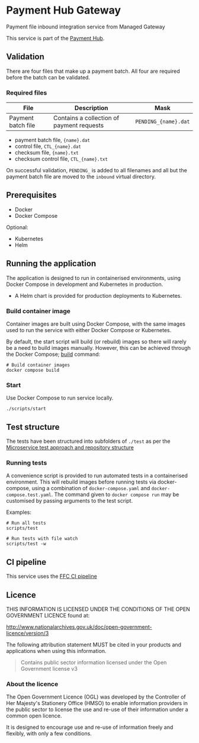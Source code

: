 # Payment Hub Gateway

Payment file inbound integration service from Managed Gateway

This service is part of the [Payment Hub](https://github.com/DEFRA/ffc-pay-core).

## Validation

There are four files that make up a payment batch. All four are required before the batch can be validated.

### Required files

| File               | Description                               | Mask                 |
| ------------------ | ----------------------------------------- | -------------------- |
| Payment batch file | Contains a collection of payment requests | `PENDING_{name}.dat` |

- payment batch file, `{name}.dat`
- control file, `CTL_{name}.dat`
- checksum file, `{name}.txt`
- checksum control file, `CTL_{name}.txt`

On successful validation, `PENDING_` is added to all filenames and all but the payment batch file are moved to the `inbound` virtual directory.

## Prerequisites

- Docker
- Docker Compose

Optional:

- Kubernetes
- Helm

## Running the application

The application is designed to run in containerised environments, using Docker Compose in development and Kubernetes in production.

- A Helm chart is provided for production deployments to Kubernetes.

### Build container image

Container images are built using Docker Compose, with the same images used to run the service with either Docker Compose or Kubernetes.

By default, the start script will build (or rebuild) images so there will
rarely be a need to build images manually. However, this can be achieved
through the Docker Compose;
[build](https://docs.docker.com/compose/reference/build/) command:

```
# Build container images
docker compose build
```

### Start

Use Docker Compose to run service locally.

```
./scripts/start
```

## Test structure

The tests have been structured into subfolders of `./test` as per the
[Microservice test approach and repository structure](https://eaflood.atlassian.net/wiki/spaces/FPS/pages/1845396477/Microservice+test+approach+and+repository+structure)

### Running tests

A convenience script is provided to run automated tests in a containerised
environment. This will rebuild images before running tests via docker-compose,
using a combination of `docker-compose.yaml` and `docker-compose.test.yaml`.
The command given to `docker compose run` may be customised by passing
arguments to the test script.

Examples:

```
# Run all tests
scripts/test

# Run tests with file watch
scripts/test -w
```

## CI pipeline

This service uses the [FFC CI pipeline](https://github.com/DEFRA/ffc-jenkins-pipeline-library)

## Licence

THIS INFORMATION IS LICENSED UNDER THE CONDITIONS OF THE OPEN GOVERNMENT LICENCE found at:

<http://www.nationalarchives.gov.uk/doc/open-government-licence/version/3>

The following attribution statement MUST be cited in your products and applications when using this information.

> Contains public sector information licensed under the Open Government license v3

### About the licence

The Open Government Licence (OGL) was developed by the Controller of Her Majesty's Stationery Office (HMSO) to enable information providers in the public sector to license the use and re-use of their information under a common open licence.

It is designed to encourage use and re-use of information freely and flexibly, with only a few conditions.
